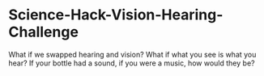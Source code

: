 # Science-Hack-Vision-Hearing-Challenge

What if we swapped hearing and vision? What if what you see is what you hear? If your bottle had a sound, if you were a music, how would they be?

